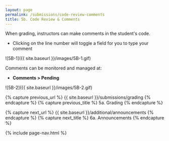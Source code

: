 ```yaml
---
layout: page
permalink: /submissions/code-review-comments
title: 5b. Code Review & Comments
---
```


When grading, instructors can make comments in the student's code.
  * Clicking on the line number will toggle a field for you to type your comment

![5B-1]({{ site.baseurl }}/images/5B-1.gif)

Comments can be monitored and managed at: 
  * **Comments > Pending**

![5B-2]({{ site.baseurl }}/images/5B-2.gif)

{% capture previous_url %} {{ site.baseurl }}/submissions/grading {% endcapture %}
{% capture previous_title %} 5a. Grading {% endcapture %}

{% capture next_url %} {{ site.baseurl }}/additional/announcements {% endcapture %}
{% capture next_title %} 6a. Announcements {% endcapture %}

{% include page-nav.html %}
